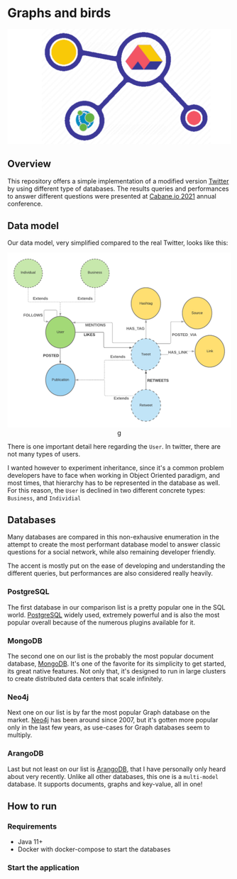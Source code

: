 # Graphs and birds

<p align="center">
  <img src="./img/logo.png">
</p>

## Overview
This repository offers a simple implementation of a modified version [Twitter](https://twitter.com/?lang=en) by using different type of databases. The results queries and performances to answer different questions were presented at [Cabane.io 2021](https://cabane.io/) annual conference.

## Data model
Our data model, very simplified compared to the real Twitter, looks like this: 
<p align="center">
  <img src="./img/data-model.png">
g</p>

There is one important detail here regarding the `User`. In twitter, there are not many types of users. 

I wanted however to experiment inheritance, since it's a common problem developers have to face when working in Object Oriented paradigm, and most times, that hierarchy has to be represented in the database as well. For this reason, the `User` is declined in two different concrete types: `Business`, and `Individial`

## Databases
Many databases are compared in this non-exhausive enumeration in the attempt to create the most performant database model to answer classic questions for a social network, while also remaining developer friendly. 

The accent is mostly put on the ease of developing and understanding the different queries, but performances are also considered really heavily.

### PostgreSQL
The first database in our comparison list is a pretty popular one in the SQL world. [PostgreSQL](https://www.postgresql.org/) widely used, extremely powerful and is also the most popular overall because of the numerous plugins available for it.

### MongoDB
The second one on our list is the probably the most popular document database, [MongoDB](https://www.mongodb.com/). It's one of the favorite for its simplicity to get started, its great native features. Not only that, it's designed to run in large clusters to create distributed data centers that scale infinitely. 

### Neo4j 
Next one on our list is by far the most popular Graph database on the market. [Neo4j](https://neo4j.com/) has been around since 2007, but it's gotten more popular only in the last few years, as use-cases for Graph databases seem to multiply.

### ArangoDB
Last but not least on our list is [ArangoDB](https://www.arangodb.com/), that I have personally only heard about very recently. Unlike all other databases, this one is a `multi-model` database. It supports documents, graphs and key-value, all in one! 


## How to run
### Requirements
- Java 11+ 
- Docker with docker-compose to start the databases

### Start the application